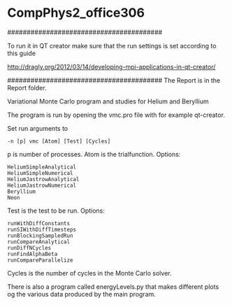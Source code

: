 # CompPhys2_office306

########################################

To run it in QT creator make sure that the run settings is set according to this guide

http://dragly.org/2012/03/14/developing-mpi-applications-in-qt-creator/

########################################
The Report is in the Report folder.

Variational Monte Carlo program and studies for Helium and Beryllium

The program is run by opening the vmc.pro file with for example qt-creator.

Set run arguments to
```
-n [p] vmc [Atom] [Test] [Cycles]
```
p is number of processes.
Atom is the trialfunction. Options:
```
HeliumSimpleAnalytical   
HeliumSimpleNumerical    
HeliumJastrowAnalytical
HeliumJastrowNumerical  
Beryllium
Neon
```
Test is the test to be run. Options:
```
runWithDiffConstants
runSIWithDiffTimesteps
runBlockingSampledRun
runCompareAnalytical
runDiffNCycles
runFindAlphaBeta
runCompareParallelize
```
Cycles is the number of cycles in the Monte Carlo solver.

There is also a program called energyLevels.py that makes different plots og the various data produced by the main program.



























